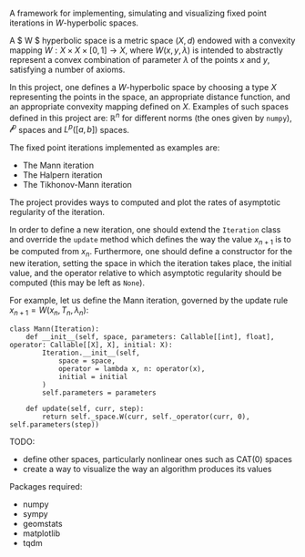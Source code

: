 A framework for implementing, simulating and visualizing fixed point iterations in $W$-hyperbolic spaces.

A $ W $ hyperbolic space is a metric space $(X, d)$ endowed with a convexity mapping $W : X \times X \times [0, 1] \to X$,
where $W(x, y, \lambda)$ is intended to abstractly represent a convex combination of parameter $\lambda$ of the points 
$x$ and $y$, satisfying a number of axioms.

In this project, one defines a $W$-hyperbolic space by choosing a type $X$ representing the points in the space, an appropriate distance function, and an appropriate convexity mapping defined on $X$.
Examples of such spaces defined in this project are:
$\mathbb{R}^n$ for different norms (the ones given by `numpy`),
$\mathcal{l}^p$ spaces and 
$L^p([a, b])$ spaces.

The fixed point iterations implemented as examples are:
- The Mann iteration
- The Halpern iteration
- The Tikhonov-Mann iteration 

The project provides ways to computed and plot the rates of asymptotic regularity of the iteration.

In order to define a new iteration, one should extend the `Iteration` class 
and override the `update` method which defines the way the value $x_{n + 1}$ is to be computed from $x_n$.
Furthermore, one should define a constructor for the new iteration,
setting the space in which the iteration takes place, 
the initial value,
and the operator relative to which asymptotic regularity should be computed (this may be left as `None`).

For example, let us define the Mann iteration, governed by the update rule $x_{n + 1} = W(x_n, T_n, \lambda_n)$:
```
class Mann(Iteration):
    def __init__(self, space, parameters: Callable[[int], float], operator: Callable[[X], X], initial: X):
        Iteration.__init__(self, 
            space = space, 
            operator = lambda x, n: operator(x), 
            initial = initial
        )
        self.parameters = parameters

    def update(self, curr, step):
        return self._space.W(curr, self._operator(curr, 0), self.parameters(step))
```

TODO: 
- define other spaces, particularly nonlinear ones such as CAT(0) spaces 
- create a way to visualize the way an algorithm produces its values 

Packages required:
- numpy 
- sympy 
- geomstats
- matplotlib 
- tqdm 
